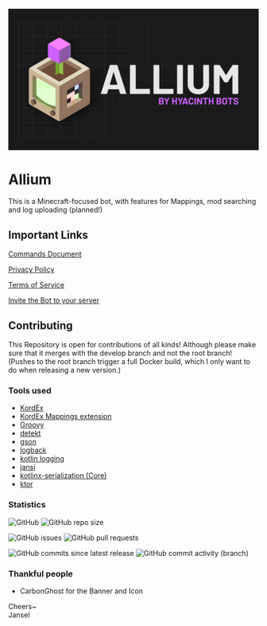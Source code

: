 ![img](./.github/img/cover-hq.png)
# Allium

This is a Minecraft-focused bot, with features for Mappings, mod searching and log uploading (planned!)

## Important Links
[Commands Document](https://github.com/HyacinthBots/Allium/tree/root/docs/commands.md)

[Privacy Policy](https://github.com/HyacinthBots/Allium/tree/root/docs/privacy-policy.md)

[Terms of Service](https://github.com/HyacinthBots/.github/blob/main/terms-of-service.md)

[Invite the Bot to your server](https://discord.com/api/oauth2/authorize?client_id=1013045351852298280&permissions=347136&scope=bot%20applications.commands)

## Contributing
This Repository is open for contributions of all kinds! Although please make sure that it merges with the develop branch and not the root branch! (Pushes to the root branch trigger a full Docker build, which I only want to do when releasing a new version.)

### Tools used
- [KordEx](https://github.com/Kord-Extensions/kord-extensions)
- [KordEx Mappings extension](https://github.com/Kord-Extensions/kord-extensions/tree/develop/extra-modules/extra-mappings)
- [Groovy](https://www.groovy-lang.org/)
- [detekt](https://detekt.dev/index.html)
- [gson](https://github.com/google/gson)
- [logback](https://github.com/qos-ch/logback)
- [kotlin logging](https://github.com/MicroUtils/kotlin-logging)
- [jansi](https://github.com/fusesource/jansi)
- [kotlinx-serialization (Core)](https://github.com/Kotlin/kotlinx.serialization)
- [ktor](https://ktor.io/)

### Statistics
![GitHub](https://img.shields.io/github/license/HyacinthBots/Allium?label=License&style=for-the-badge) ![GitHub repo size](https://img.shields.io/github/repo-size/HyacinthBots/Allium?label=Repository%20Size&style=for-the-badge)

![GitHub issues](https://img.shields.io/github/issues/HyacinthBots/Allium?label=Issues&style=for-the-badge) ![GitHub pull requests](https://img.shields.io/github/issues-pr/HyacinthBots/Allium?label=Pull%20Requests&style=for-the-badge)

![GitHub commits since latest release](https://img.shields.io/github/commits-since/HyacinthBots/Allium/latest/develop?include_prereleases&style=for-the-badge) ![GitHub commit activity (branch)](https://img.shields.io/github/commit-activity/w/HyacinthBots/Allium/develop?style=for-the-badge)


### Thankful people
- CarbonGhost for the Banner and Icon

Cheers~<br>Jansel